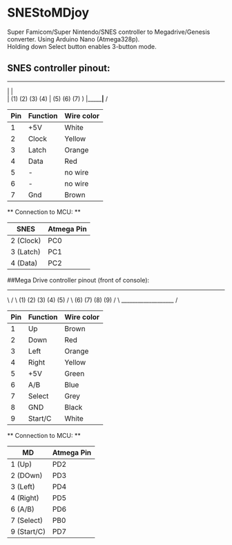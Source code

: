 # SNEStoMDjoy
Super Famicom/Super Nintendo/SNES controller to Megadrive/Genesis converter. Using Arduino Nano (Atmega328p).  
Holding down Select button enables 3-button mode.

## SNES controller pinout:
 ______________________________________
|                     |                 \
| (1)  (2)  (3)  (4)  |  (5)  (6)  (7)   )
|_____________________|________________ /

|Pin | Function | Wire color|
|----|----------|-----------|
|1   |+5V       |White      |
|2   |Clock     |Yellow     |
|3   |Latch     |Orange     |
|4   |Data      |Red        |
|5   | -        |no wire    |
|6   | -        |no wire    |
|7   |Gnd       |Brown      |

** Connection to MCU: **

| SNES    | Atmega Pin |
|---------|------------|
|2 (Clock)| PC0        |
|3 (Latch)| PC1        |
|4 (Data) | PC2        |


##Mega Drive controller pinout (front of console):
 ___________________________
\                           /
 \   (1) (2) (3) (4) (5)   /
  \    (6) (7) (8) (9)    /
   \ ___________________ /

|Pin | Function | Wire color|
|----|----------|-----------|
|1   |Up        |Brown      |
|2   |Down      |Red        |
|3   |Left      |Orange     |
|4   |Right     |Yellow     |
|5   |+5V       |Green      |
|6   |A/B       |Blue       |
|7   |Select    |Grey       |
|8   |GND       |Black      |
|9   |Start/C   |White      |

** Connection to MCU: **

| MD        | Atmega Pin |
|-----------|------------|
|1 (Up)     |PD2         |
|2 (DOwn)   |PD3         |
|3 (Left)   |PD4         |
|4 (Right)  |PD5         |
|6 (A/B)    |PD6         |
|7 (Select) |PB0         |
|9 (Start/C)|PD7         |

